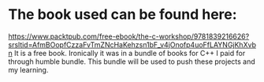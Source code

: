 The book used can be found here: 
===
https://www.packtpub.com/free-ebook/the-c-workshop/9781839216626?srsltid=AfmBOopfCzzaFvTmZNcHaKehzsn1bF_v4jOnofp4uoFfLAYNGjKhXvbn
It is a free book. Ironically it was in a bundle of books for C++ I paid for through humble bundle. This bundle will be used to push these projects and my learning.
